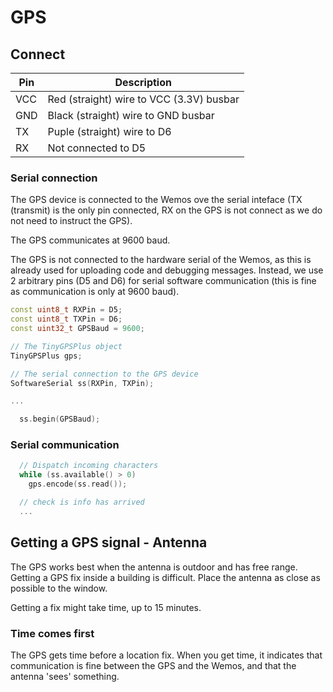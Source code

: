 # GPS

## Connect

| Pin  | Description |
| ----- | ----------- |
| VCC | Red (straight) wire to VCC (3.3V) busbar 
| GND | Black (straight) wire to GND busbar 
| TX | Puple (straight) wire to D6
| RX | Not connected to D5

### Serial connection

The GPS device is connected to the Wemos ove the serial inteface (TX (transmit) is the only pin connected, RX on the GPS is not connect as we do not need to instruct the GPS).

The GPS communicates at 9600 baud.

The GPS is not connected to the hardware serial of the Wemos, as this is already used for uploading code and debugging messages. Instead, we use 2 arbitrary pins (D5 and D6) for serial software communication (this is fine as communication is only at 9600 baud).

```cpp
const uint8_t RXPin = D5;
const uint8_t TXPin = D6;
const uint32_t GPSBaud = 9600;

// The TinyGPSPlus object
TinyGPSPlus gps;

// The serial connection to the GPS device
SoftwareSerial ss(RXPin, TXPin);

...

  ss.begin(GPSBaud);

```

### Serial communication
```cpp
  // Dispatch incoming characters
  while (ss.available() > 0)
    gps.encode(ss.read());

  // check is info has arrived
  ...
```

## Getting a GPS signal - Antenna

The GPS works best when the antenna is outdoor and has free range. Getting a GPS fix inside a building is difficult. Place the antenna as close as possible to the window.

Getting a fix might take time, up to 15 minutes.

### Time comes first

The GPS gets time before a location fix. When you get time, it indicates that communication is fine between the GPS and the Wemos, and that the antenna 'sees' something.